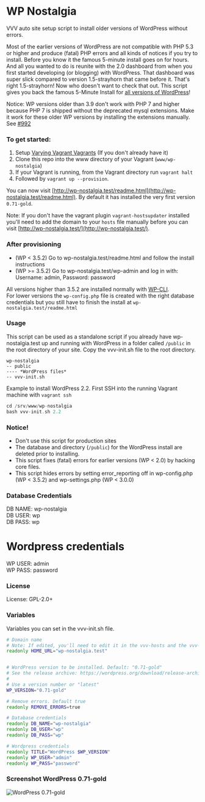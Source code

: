 # WP Nostalgia

VVV auto site setup script to install older versions of WordPress without errors.

Most of the earlier versions of WordPress are not compatible with PHP 5.3 or higher and produce (fatal) PHP errors and all kinds of notices if you try to install. Before you know it the famous 5-minute install goes on for hours. And all you wanted to do is reunite with the 2.0 dashboard from when you first started developing (or blogging) with WordPress. That dashboard was super slick compared to version 1.5-strayhorn that came before it. That's right 1.5-strayhorn! Now who doesn't want to check that out. This script gives you back the famous 5-Minute Install for [all versions of WordPress](https://wordpress.org/download/release-archive/)!

Notice: WP versions older than 3.9 don't work with PHP 7 and higher because PHP 7 is shipped without the deprecated mysql extensions. Make it work for these older WP versions by installing the extensions manually. See [#992](https://github.com/Varying-Vagrant-Vagrants/VVV/issues/992)

### To get started:
1. Setup [Varying Vagrant Vagrants](https://github.com/Varying-Vagrant-Vagrants/VVV) (If you don't already have it)
2. Clone this repo into the www directory of your Vagrant (`www/wp-nostalgia`)
3. If your Vagrant is running, from the Vagrant directory run `vagrant halt`
4. Followed by `vagrant up --provision`. 

You can now visit [http://wp-nostalgia.test/readme.html](http://wp-nostalgia.test/readme.html).
By default it has installed the very first version `0.71-gold`.

Note: If you don't have the vagrant plugin `vagrant-hostsupdater` installed you'll need to add the domain to your `hosts` file manually before you can visit [http://wp-nostalgia.test/](http://wp-nostalgia.test/).

### After provisioning
* (WP < 3.5.2)  Go to wp-nostalgia.test/readme.html and follow the install instructions
* (WP >= 3.5.2) Go to wp-nostalgia.test/wp-admin and log in with: Username: admin, Password: password

All versions higher than 3.5.2 are installed normally with [WP-CLI](http://wp-cli.org/).  
For lower versions the `wp-config.php` file is created with the right database credentials but you still have to finish the install at `wp-nostalgia.test/readme.html`

### Usage 
This script can be used as a standalone script if you already have wp-nostalgia.test up and running with WordPress in a folder called `/public` in the root directory of your site. Copy the vvv-init.sh file to the root directory. 
```
wp-nostalgia
-- public
---- *WordPress files*
-- vvv-init.sh
```

Example to install WordPress 2.2. First SSH into the running Vagrant machine with `vagrant ssh`

```php
cd /srv/www/wp-nostalgia
bash vvv-init.sh 2.2
```

### Notice!
* Don't use this script for production sites
* The database and directory (`/public`) for the WordPress install are deleted prior to installing.
* This script fixes (fatal) errors for earlier versions (WP < 2.0) by hacking core files.
* This script hides errors by setting error_reporting off in wp-config.php (WP < 3.5.2) and wp-settings.php (WP < 3.0.0)

### Database Credentials
DB NAME: wp-nostalgia  
DB USER: wp  
DB PASS: wp  

# Wordpress credentials
WP USER: admin  
WP PASS: password  

### License   
License: GPL-2.0+

### Variables
Variables you can set in the vvv-init.sh file.

```bash
# Domain name
# Note: If edited, you'll need to edit it in the vvv-hosts and the vvv-nginx.conf files as well.
readonly HOME_URL="wp-nostalgia.test"


# WordPress version to be installed. Default: "0.71-gold"
# See the release archive: https://wordpress.org/download/release-archive/
# 
# Use a version number or "latest"
WP_VERSION="0.71-gold"

# Remove errors. Default true
readonly REMOVE_ERRORS=true

# Database credentials
readonly DB_NAME="wp-nostalgia"
readonly DB_USER="wp"
readonly DB_PASS="wp"

# Wordpress credentials
readonly TITLE="WordPress $WP_VERSION"
readonly WP_USER="admin"
readonly WP_PASS="password"
```

### Screenshot WordPress 0.71-gold
![WordPress 0.71-gold](/../master/WordPress-0.71-gold.png?raw=true)
